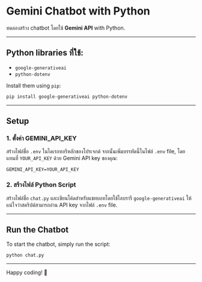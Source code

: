 # Gemini Chatbot with Python

ทดลองสร้าง chatbot โดยใช้  **Gemini API** with Python.

---

## Python libraries ที่ใช้: 

- `google-generativeai`
- `python-dotenv`

Install them using `pip`:

```bash
pip install google-generativeai python-dotenv
```

---

## Setup

### 1. ตั้งค่า GEMINI_API_KEY

สร้างไฟล์ชื่อ `.env` ในไดเรกทอรีหลักของโปรเจกต์ จากนั้นเพิ่มบรรทัดนี้ในไฟล์ `.env` file, โดยแทนที่ `YOUR_API_KEY` ด้วย Gemini API key ของคุณ:

```env
GEMINI_API_KEY=YOUR_API_KEY
```

### 2. สร้างไฟล์ Python Script

สร้างไฟล์ชื่อ `chat.py` และเขียนโค้ดสำหรับแชทบอทโดยใช้ไลบรารี `google-generativeai` ให้แน่ใจว่าสคริปต์สามารถอ่าน API key จากไฟล์  `.env` file.

---

## Run the Chatbot

To start the chatbot, simply run the script:

```bash
python chat.py
```

---


Happy coding! 🚀
